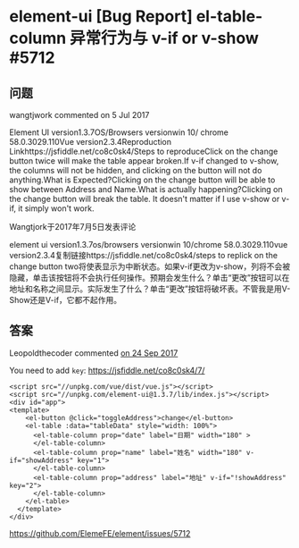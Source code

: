# element-ui [Bug Report] el-table-column 异常行为与 v-if or v-show #5712

## 问题

wangtjwork commented on 5 Jul 2017

Element UI version1.3.7OS/Browsers versionwin 10/ chrome 58.0.3029.110Vue version2.3.4Reproduction Linkhttps://jsfiddle.net/co8c0sk4/Steps to reproduceClick on the change button twice will make the table appear broken.If v-if changed to v-show, the columns will not be hidden, and clicking on the button will not do anything.What is Expected?Clicking on the change button will be able to show between Address and Name.What is actually happening?Clicking on the change button will break the table. It doesn't matter if I use v-show or v-if, it simply won't work.

Wangtjork于2017年7月5日发表评论

element ui version1.3.7os/browsers versionwin 10/chrome 58.0.3029.110vue version2.3.4复制链接https://jsfiddle.net/co8c0sk4/steps to replick on the change button two将使表显示为中断状态。如果v-if更改为v-show，列将不会被隐藏，单击该按钮将不会执行任何操作。预期会发生什么？单击“更改”按钮可以在地址和名称之间显示。实际发生了什么？单击“更改”按钮将破坏表。不管我是用V-Show还是V-if，它都不起作用。

  

## 答案

Leopoldthecoder commented [on 24 Sep 2017](https://github.com/ElemeFE/element/issues/5712#issuecomment-331705800)

You need to add `key`: <https://jsfiddle.net/co8c0sk4/7/>

 

```
<script src="//unpkg.com/vue/dist/vue.js"></script>
<script src="//unpkg.com/element-ui@1.3.7/lib/index.js"></script>
<div id="app">
<template>
    <el-button @click="toggleAddress">change</el-button>
    <el-table :data="tableData" style="width: 100%">
      <el-table-column prop="date" label="日期" width="180" >
      </el-table-column>
      <el-table-column prop="name" label="姓名" width="180" v-if="showAddress" key="1">
      </el-table-column>
      <el-table-column prop="address" label="地址" v-if="!showAddress" key="2">
      </el-table-column>
    </el-table>
  </template>
</div>
```



https://github.com/ElemeFE/element/issues/5712